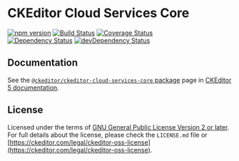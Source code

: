 CKEditor Cloud Services Core
============================

[![npm version](https://badge.fury.io/js/%40ckeditor%2Fckeditor-cloud-services-core.svg)](https://www.npmjs.com/package/@ckeditor/ckeditor-cloud-services-core)
[![Build Status](https://travis-ci.org/ckeditor/ckeditor-cloud-services-core.svg?branch=master)](https://travis-ci.org/ckeditor/ckeditor-cloud-services-core)
[![Coverage Status](https://coveralls.io/repos/github/ckeditor/ckeditor-cloud-services-core/badge.svg?branch=master)](https://coveralls.io/github/ckeditor/ckeditor-cloud-services-core?branch=master)
<br>
[![Dependency Status](https://david-dm.org/ckeditor/ckeditor-cloud-services-core/status.svg)](https://david-dm.org/ckeditor/ckeditor-cloud-services-core)
[![devDependency Status](https://david-dm.org/ckeditor/ckeditor-cloud-services-core/dev-status.svg)](https://david-dm.org/ckeditor/ckeditor-cloud-services-core?type=dev)

## Documentation

See the [`@ckeditor/ckeditor-cloud-services-core` package](https://ckeditor.com/docs/ckeditor5/latest/api/cloud-services-core.html) page in [CKEditor 5 documentation](https://ckeditor.com/docs/ckeditor5/latest/).

## License

Licensed under the terms of [GNU General Public License Version 2 or later](http://www.gnu.org/licenses/gpl.html). For full details about the license, please check the `LICENSE.md` file or [https://ckeditor.com/legal/ckeditor-oss-license](https://ckeditor.com/legal/ckeditor-oss-license).
